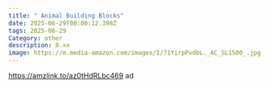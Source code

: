 ```yaml
---
title: " Animal Building Blocks"
date: 2025-06-29T08:00:12.398Z
tags: 2025-06-29
Category: other
description: 8.xx
image: https://m.media-amazon.com/images/I/71YirpPvdbL._AC_SL1500_.jpg
---
```

https://amzlink.to/az0tHdRLbc469 ad